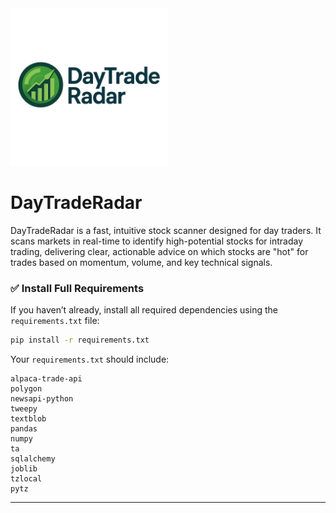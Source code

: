 <img src="logo.png" alt="Logo" style="width:50%;">

# DayTradeRadar

DayTradeRadar is a fast, intuitive stock scanner designed for day traders. It scans markets in real-time to identify high-potential stocks for intraday trading, delivering clear, actionable advice on which stocks are "hot" for trades based on momentum, volume, and key technical signals.




### ✅ Install Full Requirements
If you haven’t already, install all required dependencies using the `requirements.txt` file:
```bash
pip install -r requirements.txt
```

Your `requirements.txt` should include:
```
alpaca-trade-api
polygon
newsapi-python
tweepy
textblob
pandas
numpy
ta
sqlalchemy
joblib
tzlocal
pytz
```

---



